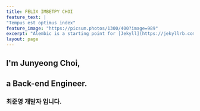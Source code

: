 ```yaml
---
title: FELIX IMBETPY CHOI 
feature_text: |
"Tempus est optimus index"
feature_image: "https://picsum.photos/1300/400?image=989"
excerpt: "Alembic is a starting point for [Jekyll](https://jekyllrb.com/) projects. Rather than starting from scratch, this boilerplate is designed to get the ball rolling immediately. Install it, configure it, tweak it, push it."
layout: page
---
```


## I'm Junyeong Choi,
## a Back-end Engineer.
### 최준영 개발자 입니다.

